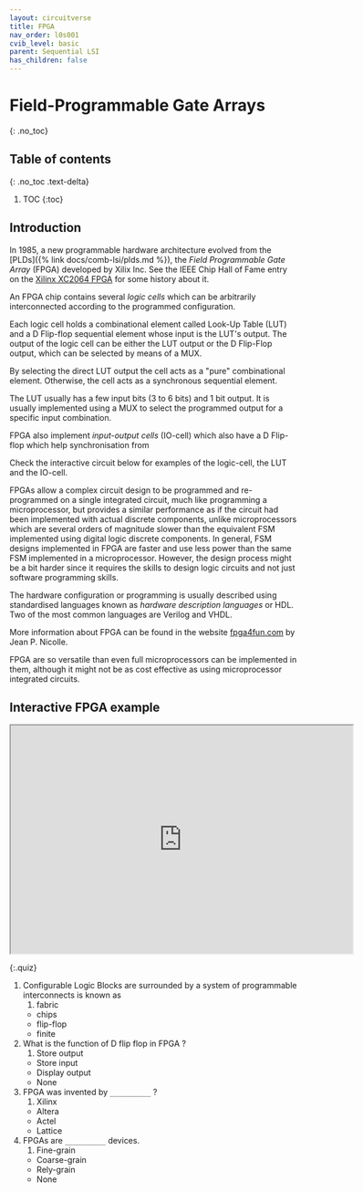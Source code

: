 ```yaml
---
layout: circuitverse
title: FPGA
nav_order: l0s001
cvib_level: basic
parent: Sequential LSI
has_children: false
---
```



# Field-Programmable Gate Arrays
{: .no_toc}


## Table of contents
{: .no_toc .text-delta}

1. TOC
{:toc}


## Introduction

In 1985, a new programmable hardware architecture evolved from the [PLDs]({% link docs/comb-lsi/plds.md %}), the *Field Programmable Gate Array* (FPGA) developed by Xilix Inc. See the IEEE Chip Hall of Fame entry on the [Xilinx XC2064 FPGA](https://spectrum.ieee.org/tech-history/silicon-revolution/chip-hall-of-fame-xilinx-xc2064-fpga) for some history about it.

An FPGA chip contains several *logic cells* which can be arbitrarily interconnected according to the programmed configuration.

Each logic cell holds a combinational element called Look-Up Table (LUT) and a D Flip-flop sequential element whose input is the LUT's output. The output of the logic cell can be either the LUT output or the D Flip-Flop output, which can be selected by means of a MUX.

By selecting the direct LUT output the cell acts as a "pure" combinational element. Otherwise, the cell acts as a synchronous sequential element.

The LUT usually has a few input bits (3 to 6 bits) and 1 bit output. It is usually implemented using a MUX to select the programmed output for a specific input combination.

FPGA also implement *input-output cells* (IO-cell) which also have a D Flip-flop which help synchronisation from

Check the interactive circuit below for examples of the logic-cell, the LUT and the IO-cell.

FPGAs allow a complex circuit design to be programmed and re-programmed on a single integrated circuit, much like programming a microprocessor, but provides a similar performance as if the circuit had been implemented with actual discrete components, unlike microprocessors which are several orders of magnitude slower than the equivalent FSM implemented using digital logic discrete components. In general, FSM designs implemented in FPGA are faster and use less power than the same FSM implemented in a microprocessor. However, the design process might be a bit harder since it requires the skills to design logic circuits and not just software programming skills.

The hardware configuration or programming is usually described using standardised languages known as *hardware description languages* or HDL. Two of the most common languages are Verilog and VHDL.

More information about FPGA can be found in the website [fpga4fun.com](https://www.fpga4fun.com/FPGAinfo1.html) by Jean P. Nicolle.

FPGA are so versatile than even full microprocessors can be implemented in them, although it might not be as cost effective as using microprocessor integrated circuits.


## Interactive FPGA example

<iframe width="600px" height="400px" 
	src="https://circuitverse.org/simulator/embed/fpga" 
	id="projectPreview" scrolling="no"
	webkitAllowFullScreen mozAllowFullScreen allowFullScreen>
</iframe>

{:.quiz}
1. Configurable Logic Blocks are surrounded by a system of programmable interconnects is known as
   1. fabric
   * chips
   * flip-flop
   * finite 
2. What is the function of D flip flop in FPGA ?
   1. Store output
   * Store input
   * Display output
   * None
3. FPGA was invented by `__________` ?
   1. Xilinx
   * Altera
   * Actel
   * Lattice   
4. FPGAs are `__________` devices.
   1. Fine-grain
   * Coarse-grain
   * Rely-grain
   * None 